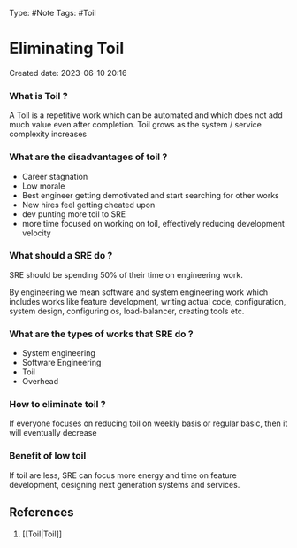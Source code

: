 
Type: #Note
Tags: #Toil
# Eliminating Toil
Created date: 2023-06-10 20:16

### What is Toil ?
A Toil is a repetitive work which can be automated and which does not add much value even after completion. Toil grows as the system / service complexity increases

### What are the disadvantages of toil ?
- Career stagnation
- Low morale
- Best engineer getting demotivated and start searching for other works
- New hires feel getting cheated upon
- dev punting more toil to SRE
- more time focused on working on toil, effectively reducing development velocity

### What should a SRE do ?
SRE should be spending 50% of their time on engineering work.

By engineering we mean software and system engineering work which includes works like feature development, writing actual code, configuration, system design, configuring os, load-balancer, creating tools etc.

### What are the types of works that SRE do ?
- System engineering
- Software Engineering
- Toil
- Overhead


### How to eliminate toil ?
If everyone focuses on reducing toil on weekly basis or regular basic, then it will eventually decrease

### Benefit of low toil 
If toil are less, SRE can focus more energy and time on feature development, designing next generation systems and services.


## References
1. [[Toil|Toil]]